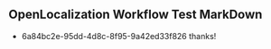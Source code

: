## OpenLocalization Workflow Test MarkDown
* 6a84bc2e-95dd-4d8c-8f95-9a42ed33f826 thanks!

<!--HONumber=Oct16_HO3-->



